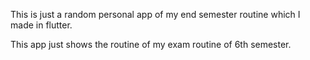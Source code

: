This is just a random personal app of my end semester routine which I made in flutter.

This app just shows the routine of my exam routine of 6th semester.
